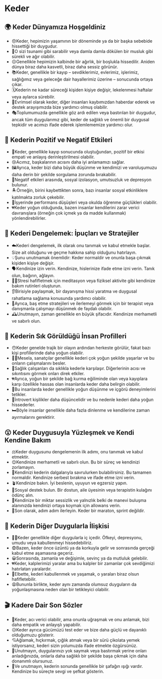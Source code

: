 # Keder

## 🌍 Keder Dünyamıza Hoşgeldiniz

* 😞Keder, hepimizin yaşamının bir döneminde ya da bir başka sebebide hissettiği bir duygudur.
* 🌊O sizi tsunami gibi sarabilir veya damla damla dökülen bir musluk gibi sürekli ve ağır olabilir.
* 😔Genellikle hepimizin kalbinde bir ağırlık, bir boşlukla hissedilir. Aniden dünya biraz daha kasvetli, biraz daha sessiz görünür.
* 📚Keder, genellikle bir kayıp – sevdiklerimiz, evlerimiz, işlerimiz, sağlığımız veya geleceğe dair hayallerimiz üzerine – sonucunda ortaya çıkar.
* 🗓️Kederin ne kadar süreceği kişiden kişiye değişir, lekelenmesi haftalar veya aylarca sürebilir.
* 🧬Evrimsel olarak keder, diğer insanları kaybımızdan haberdar ederek ve destek arayışımızda bize yardımcı olmuş olabilir.
* 🎭Toplumumuzda genellikle göz ardı edilen veya bastırılan bir duygudur, ancak tüm duygularımız gibi, keder de sağlıklı ve önemli bir duygusal tepkidir ve acımızı ifade ederek işlemlememize yardımcı olur.

## 💫 Kederin Pozitif ve Negatif Etkileri

* 🌅Keder, genellikle kayıp sonucunda oluştuğundan, pozitif bir etkisi empati ve anlayış derinleştirilmesi olabilir.
* 😢Acımız, başkalarının acısını daha iyi anlamamızı sağlar.
* 🖼️Ayrıca, keder bizi daha büyük düşünme ve kendimizi ve varoluşumuzu daha derin bir şekilde sorgulama zorunda bırakabilir.
* 👥Negatif etkileri arasında, sosyal izolasyon, umutsuzluk ve depresyon bulunur.
* 🏝️Örneğin, birini kaybettikten sonra, bazı insanlar sosyal etkinliklere katılmakta zorluk çekebilir.
* 🏢İşyerinde performans düşüşleri veya okulda öğrenme güçlükleri olabilir.
* 💔Keder yoğun olduğunda, bazen insanlar kendilerini zarar verici davranışlara (örneğin çok içmek ya da madde kullanmak) yönlendirebilirler.

## 🚀 Kederi Dengelemek: İpuçları ve Stratejiler

* ☁️Kederi dengelemek, ilk olarak onu tanımak ve kabul etmekle başlar. Size ait olduğunu ve geçme hakkına sahip olduğunu hatırlayın.
* 💡Şunu unutmamak önemlidir: Keder normaldir ve onunla başa çıkmak kişiden kişiye değişir.
* 🗣️Kendinize izin verin. Kendinize, hislerinize ifade etme izni verin. Tanık olun, bağırın, ağlayın.
* 🧘‍♀️Stresi hafifletmek için meditasyon veya fiziksel aktivite gibi kendinize bakım rutinleri oluşturun.
* 👂Birisiyle paylaşmak, bir dayanışma hissi yaratma ve duygusal rahatlama sağlama konusunda yardımcı olabilir.
* 🦅Ayrıca, baş etme stratejileri ve ilerlemeyi görmek için bir terapist veya danışmanla çalışmayı düşünmek de faydalı olabilir.
* 🕰️Unutmayın, zaman genellikle en büyük şifacıdır. Kendinize merhametli ve sabırlı olun.

## 🔎 Kederin Sık Görüldüğü İnsan Profilleri

* 😯Keder genelde trajik bir olayın ardından herkeste görülür, fakat bazı kişi profillerinde daha yoğun olabilir.
* 👩‍🎨Mesela, sanatçılar genellikle kederi çok yoğun şekilde yaşarlar ve bu onların çalışmalarını besler.
* 🏥Sağlık çalışanları da sıklıkla kederle karşılaşır. Diğerlerinin acısı ve sıkıntısını görmek onları direk etkiler.
* 💔Ayrıca, yoğun bir şekilde bağ kurma eğiliminde olan veya kayıplara karşı özellikle hassas olan insanlarda keder daha belirgin olabilir.
* 💭Bu insanlarda keder genellikle yoğun düşünme ve içgörü deneyimlerini tetikler.
* 🧠İntrovert kişilikler daha düşüncelidir ve bu nedenle kederi daha yoğun hissederler.
* 🛏️Böyle insanlar genellikle daha fazla dinlenme ve kendilerine zaman ayırmalarını gerektirir.

## 😮 Keder Duygusuyla Yüzleşmek ve Kendi Kendine Bakım

* ⚖️Keder duygusunu dengelemenin ilk adımı, onu tanımak ve kabul etmektir.
* 😌Kendinize merhametli ve sabırlı olun. Bu bir süreç ve kendinizi zorlamayın.
* 🧡Kendinizi kederin dalgalarıyla savrulurken bulabilirsiniz. Bu tamamen normaldir. Kendinize serbest bırakma ve ifade etme izni verin.
* 🪴Kendinize bakın. İyi beslenin, uyuyun ve egzersiz yapın.
* 👥Sosyal destek bulun. Bir dostun, aile üyesinin veya terapistin kulağını ödünç alın.
* 💭Kendinize bir miktar sessizlik ve yalnızlık belki de manevi buluşma alanınızda kendinizi ortaya koymak için allowans verin.
* 🥿Son olarak, adım adım ilerleyin. Keder bir maraton, sprint değildir.

## 💓 Kederin Diğer Duygularla İlişkisi

* 👯‍♂️Keder genellikle diğer duygularla iç içedir. Öfkeyi, depresyonu, umudu veya kabullenmeyi hissedebiliriz.
* 😨Bazen, keder önce üzüntü ya da korkuyla gelir ve sonrasında gerçeği kabul etme aşamasına geçeriz.
* 😀Sonrasında, zamanla ve değişimle, sevinç ya da mutluluk gelebilir.
* 💔Keder, kalplerimizi yaralar ama bu kalpler bir zamanlar çok sevdiğimizi hatırlatan yaralardır.
* 🧡Elbette, kederi kabullenmek ve yaşamak, o yaraları biraz olsun hafifletebilir.
* 😩Bununla birlikte, keder aynı zamanda olumsuz duyguların da yoğunlaşmasına neden olan bir tetikleyici olabilir.

## 🎬 Kadere Dair Son Sözler

* 🦋Keder, acı verici olabilir, ama onunla uğraşmak ve onu anlamak, bizi daha empatik ve anlayışlı yapabilir.
* 😥Keder ayrıca gücümüzü test eder ve bize daha güçlü ve dayanıklı olduğumuzu gösterir.
* 💘Ağlamak, hıçkırmak, çığlık atmak veya bir sürü çikolata yemek istiyorsanız, kederi sizin yolumuzda ifade etmekte özgürsünüz.
* 🌼Unutmayın, duygularınızı yok saymak veya bastırmak yerine onları anladığınızda, onlarla daha sağlıklı bir şekilde başa çıkmak için daha donanımlı olursunuz.
* 🌈Ve unutmayın, kederin sonunda genellikle bir şafağın ışığı vardır. Kendinize bu süreçte sevgi ve şefkat gösterin.
